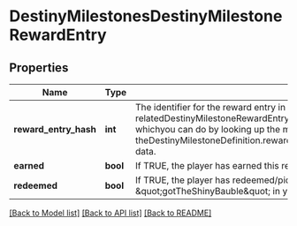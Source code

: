 # DestinyMilestonesDestinyMilestoneRewardEntry

## Properties
Name | Type | Description | Notes
------------ | ------------- | ------------- | -------------
**reward_entry_hash** | **int** | The identifier for the reward entry in question.  It is important to look up the relatedDestinyMilestoneRewardEntryDefinition to get the static details about the reward, whichyou can do by looking up the milestone&#39;s DestinyMilestoneDefinition and examining theDestinyMilestoneDefinition.rewards[rewardCategoryHash].rewardEntries[rewardEntryHash] data. | [optional] 
**earned** | **bool** | If TRUE, the player has earned this reward. | [optional] 
**redeemed** | **bool** | If TRUE, the player has redeemed/picked up/obtained this reward.Feel free to alias this to \&quot;gotTheShinyBauble\&quot; in your own codebase. | [optional] 

[[Back to Model list]](../README.md#documentation-for-models) [[Back to API list]](../README.md#documentation-for-api-endpoints) [[Back to README]](../README.md)


